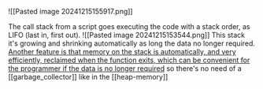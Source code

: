![[Pasted image 20241215155917.png]]


The call stack from a script goes executing the code with a stack order, as LIFO (last in, first out).
![[Pasted image 20241215153544.png]]
This stack it's growing and shrinking automatically as long the data no longer required.
[Another feature is that memory on the stack is automatically, and very efficiently, reclaimed when the function exits, which can be convenient for the programmer if the data is no longer required](https://en.wikipedia.org/wiki/Stack-based_memory_allocation#:~:text=Another%20feature%20is%20that%20memory,can%20be%20convenient%20for%20the%20programmer%20if%20the%20data%20is%20no%20longer%20required) so there's no need of a [[garbage_collector]] like in the [[heap-memory]]